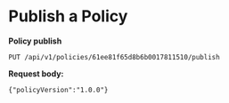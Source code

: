 # Publish a Policy

**Policy publish**

`PUT /api/v1/policies/61ee81f65d8b6b0017811510/publish`

**Request body:**

`{"policyVersion":"1.0.0"}`
